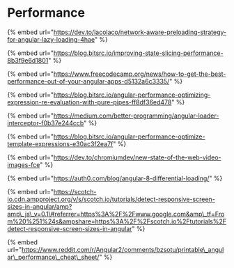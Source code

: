 # Performance

{% embed url="https://dev.to/lacolaco/network-aware-preloading-strategy-for-angular-lazy-loading-4hae" %}

{% embed url="https://blog.bitsrc.io/improving-state-slicing-performance-8b3f9e6d1801" %}



{% embed url="https://www.freecodecamp.org/news/how-to-get-the-best-performance-out-of-your-angular-apps-d5132a6c3335/" %}

{% embed url="https://blog.bitsrc.io/angular-performance-optimizing-expression-re-evaluation-with-pure-pipes-ff8df36ed478" %}

{% embed url="https://medium.com/better-programming/angular-loader-interceptor-f0b37e244ccb" %}

{% embed url="https://blog.bitsrc.io/angular-performance-optimize-template-expressions-e30ac3f2ea7f" %}

{% embed url="https://dev.to/chromiumdev/new-state-of-the-web-video-images-fce" %}

{% embed url="https://auth0.com/blog/angular-8-differential-loading/" %}

{% embed url="https://scotch-io.cdn.ampproject.org/v/s/scotch.io/tutorials/detect-responsive-screen-sizes-in-angular/amp?amp\_js\_v=0.1\#referrer=https%3A%2F%2Fwww.google.com&amp\_tf=From%20%251%24s&ampshare=https%3A%2F%2Fscotch.io%2Ftutorials%2Fdetect-responsive-screen-sizes-in-angular" %}

{% embed url="https://www.reddit.com/r/Angular2/comments/bzsotu/printable\_angular\_performance\_cheat\_sheet/" %}



